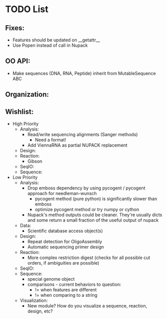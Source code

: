 # TODO List

## Fixes:
* Features should be updated on \_\_getattr\_\_
* Use Popen instead of call in Nupack

## OO API:
* Make sequences (DNA, RNA, Peptide) inherit from MutableSequence ABC

## Organization:

## Wishlist:
* High Priority
    * Analysis:
        * Read/write sequencing alignments (Sanger methods)
            * Need a format!
        * Add ViennaRNA as partial NUPACK replacement
    * Design:
    * Reaction:
        * Gibson
    * SeqIO:
    * Sequence:
* Low Priority
    * Analysis:
        * Drop emboss dependency by using pycogent / pycogent approach for needleman-wunsch
            * pycogent method (pure python) is significantly slower than emboss
            * optimize pycogent method or try numpy or cython
        * Nupack's method outputs could be cleaner. They're usually dicts and
          some return a small fraction of the useful output of nupack
    * Data:
        * Scientific database access object(s)
    * Design:
        * Repeat detection for OligoAssembly
        * Automatic sequencing primer design
    * Reaction:
        * More complex restriction digest (checks for all possible cut orders,
        if ambiguities are possible)
    * SeqIO:
    * Sequence:
        * special genome object
        * comparisons - current behaviors to question:
            * != when features are different
            * != when comparing to a string
    * Visualization:
        * New module? How do you visualize a sequence, reaction, design, etc?
